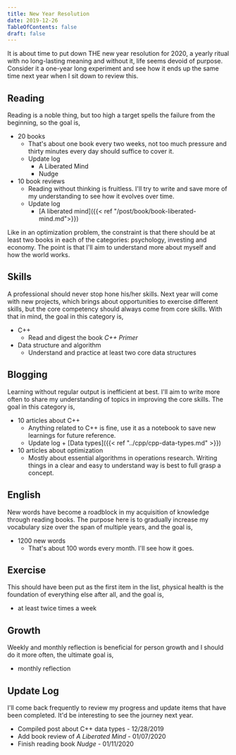 ```yaml
---
title: New Year Resolution
date: 2019-12-26
TableOfContents: false
draft: false
---
```


It is about time to put down THE new year resolution for 2020, a yearly ritual with no long-lasting meaning and without it, life seems devoid of purpose.
Consider it a one-year long experiment and see how it ends up the same time next year when I sit down to review this.

## Reading

Reading is a noble thing, but too high a target spells the failure from the beginning, so the goal is,

+ 20 books
  + That's about one book every two weeks, not too much pressure and thirty minutes every day should suffice to cover it.
  + Update log
      + A Liberated Mind
      + Nudge
+ 10 book reviews
  + Reading without thinking is fruitless. I'll try to write and save more of my understanding to see how it evolves over time.
  + Update log
      + [A liberated mind]({{< ref "/post/book/book-liberated-mind.md">}})

Like in an optimization problem, the constraint is that there should be at least two books in each of the categories: psychology, investing and economy.
The point is that I'll aim to understand more about myself and how the world works.

## Skills

A professional should never stop hone his/her skills.
Next year will come with new projects, which brings about opportunities to exercise different skills, but the core competency should always come from core skills.
With that in mind, the goal in this category is,

+ C++
  + Read and digest the book *C++ Primer*
+ Data structure and algorithm
  + Understand and practice at least two core data structures

## Blogging

Learning without regular output is inefficient at best.
I'll aim to write more often to share my understanding of topics in improving the core skills.
The goal in this category is,

+ 10 articles about C++
  + Anything related to C++ is fine, use it as a notebook to save new learnings for future reference.
  + Update log
        + [Data types]({{< ref "../cpp/cpp-data-types.md" >}})
+ 10 articles about optimization
  + Mostly about essential algorithms in operations research. Writing things in a clear and easy to understand way is best to full grasp a concept.

## English

New words have become a roadblock in my acquisition of knowledge through reading books.
The purpose here is to gradually increase my vocabulary size over the span of multiple years, and the goal is,

+ 1200 new words
  + That's about 100 words every month. I'll see how it goes.

## Exercise

This should have been put as the first item in the list, physical health is the foundation of everything else after all, and the goal is,

+ at least twice times a week

## Growth

Weekly and monthly reflection is beneficial for person growth and I should do it more often, the ultimate goal is,

+ monthly reflection

## Update Log

I'll come back frequently to review my progress and update items that have been completed.
It'd be interesting to see the journey next year.

+ Compiled post about C++ data types - 12/28/2019
+ Add book review of *A Liberated Mind* - 01/07/2020
+ Finish reading book *Nudge* - 01/11/2020
